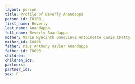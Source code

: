 ```yaml
---
layout: person
title: Profile of Beverly Anandappa
person_id: I0100
first_name: Beverly
last_name: Anandappa
full_name: Beverly Anandappa
mother: Marie Hyacinth Genevieve Antoinette Casie Chetty
mother_id: I0006
father: Pius Anthony Xavier Anandappa
father_id: I0093
children:
children_ids:
partners:
partner_ids:
sex: F
---
```


